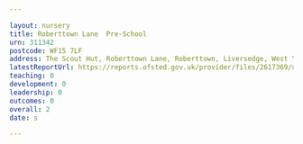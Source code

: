 ```yaml
---

layout: nursery
title: Roberttown Lane  Pre-School
urn: 311342
postcode: WF15 7LF
address: The Scout Hut, Roberttown Lane, Roberttown, Liversedge, West Yorkshire, WF15 7LF
latestReportUrl: https://reports.ofsted.gov.uk/provider/files/2617369/urn/311342.pdf
teaching: 0
development: 0
leadership: 0
outcomes: 0
overall: 2
date: s

---
```

